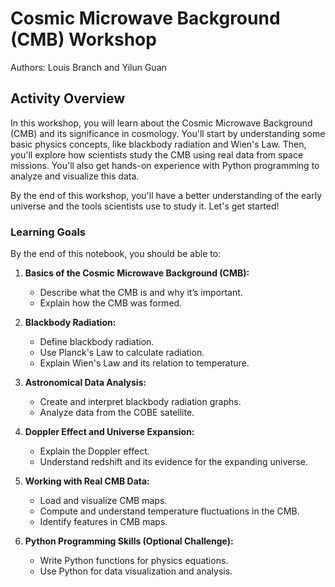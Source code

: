 # Cosmic Microwave Background (CMB) Workshop

Authors: Louis Branch and Yilun Guan

## Activity Overview

In this workshop, you will learn about the Cosmic Microwave Background (CMB) and its significance in cosmology. You'll start by understanding some basic physics concepts, like blackbody radiation and Wien's Law. Then, you'll explore how scientists study the CMB using real data from space missions. You'll also get hands-on experience with Python programming to analyze and visualize this data.

By the end of this workshop, you'll have a better understanding of the early universe and the tools scientists use to study it. Let's get started!

### Learning Goals

By the end of this notebook, you should be able to:

1. **Basics of the Cosmic Microwave Background (CMB):**
   - Describe what the CMB is and why it’s important.
   - Explain how the CMB was formed.

2. **Blackbody Radiation:**
   - Define blackbody radiation.
   - Use Planck's Law to calculate radiation.
   - Explain Wien's Law and its relation to temperature.

3. **Astronomical Data Analysis:**
   - Create and interpret blackbody radiation graphs.
   - Analyze data from the COBE satellite.

4. **Doppler Effect and Universe Expansion:**
   - Explain the Doppler effect.
   - Understand redshift and its evidence for the expanding universe.

5. **Working with Real CMB Data:**
   - Load and visualize CMB maps.
   - Compute and understand temperature fluctuations in the CMB.
   - Identify features in CMB maps.

6. **Python Programming Skills (Optional Challenge):**
   - Write Python functions for physics equations.
   - Use Python for data visualization and analysis.